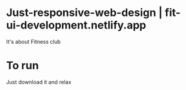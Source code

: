 # Just-responsive-web-design    |      fit-ui-development.netlify.app

It's about Fitness club

# To run

Just download it and relax
